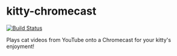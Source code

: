 # kitty-chromecast

[![Build Status](https://drone.mcswain.dev/api/badges/USA-RedDragon/kitty-chromecast/status.svg)](https://drone.mcswain.dev/USA-RedDragon/kitty-chromecast)

Plays cat videos from YouTube onto a Chromecast for your kitty's enjoyment!
